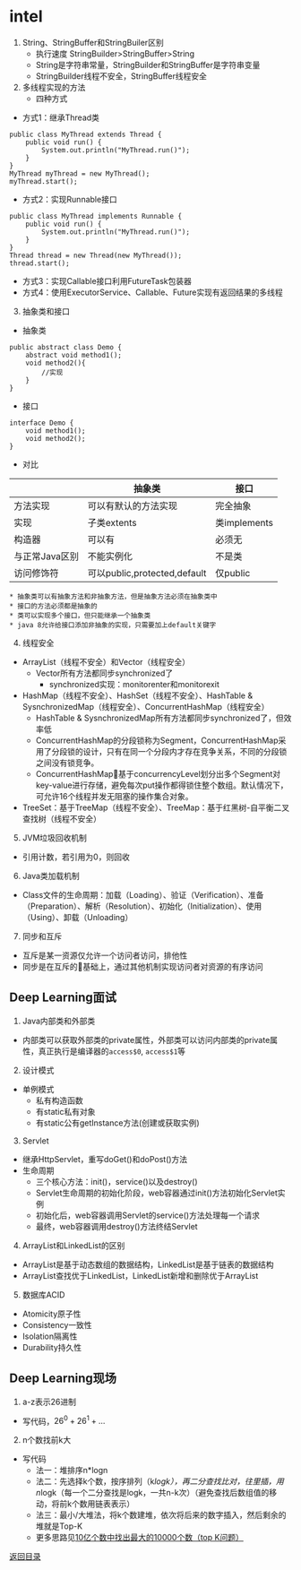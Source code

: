 # intel
1. String、StringBuffer和StringBuiler区别
    * 执行速度 StringBuilder>StringBuffer>String
    * String是字符串常量，StringBuilder和StringBuffer是字符串变量
    * StringBuilder线程不安全，StringBuffer线程安全
2.  多线程实现的方法
    * 四种方式
* 方式1：继承Thread类
```
public class MyThread extends Thread {  
    public void run() {  
        System.out.println("MyThread.run()");  
    }  
}  
MyThread myThread = new MyThread();  
myThread.start();
```
* 方式2：实现Runnable接口
```
public class MyThread implements Runnable {  
    public void run() {  
        System.out.println("MyThread.run()");  
    }  
}
Thread thread = new Thread(new MyThread());  
thread.start();
```
* 方式3：实现Callable接口利用FutureTask包装器
* 方式4：使用ExecutorService、Callable、Future实现有返回结果的多线程
3. 抽象类和接口
* 抽象类
```
public abstract class Demo {  
    abstract void method1();   
    void method2(){  
        //实现  
    }  
} 
```
* 接口
```
interface Demo {  
    void method1();  
    void method2();  
} 
```
* 对比

||抽象类|接口|
|-|-|-|
|方法实现|可以有默认的方法实现|完全抽象|
|实现|子类extents|类implements|
|构造器|可以有|必须无|
|与正常Java区别|不能实例化|不是类|
|访问修饰符|可以public,protected,default|仅public|
    * 抽象类可以有抽象方法和非抽象方法，但是抽象方法必须在抽象类中
    * 接口的方法必须都是抽象的
    * 类可以实现多个接口，但只能继承一个抽象类
    * java 8允许给接口添加非抽象的实现，只需要加上default关键字
4. 线程安全
* ArrayList（线程不安全）和Vector（线程安全）
    * Vector所有方法都同步synchronized了
        * synchronized实现：monitorenter和monitorexit
* HashMap（线程不安全）、HashSet（线程不安全）、HashTable & SysnchronizedMap（线程安全）、ConcurrentHashMap（线程安全）
    * HashTable & SysnchronizedMap所有方法都同步synchronized了，但效率低
    * ConcurrentHashMap的分段锁称为Segment，ConcurrentHashMap采用了分段锁的设计，只有在同一个分段内才存在竞争关系，不同的分段锁之间没有锁竞争。
    * ConcurrentHashMap基于concurrencyLevel划分出多个Segment对key-value进行存储，避免每次put操作都得锁住整个数组。默认情况下，可允许16个线程并发无阻塞的操作集合对象。
* TreeSet：基于TreeMap（线程不安全）、TreeMap：基于红黑树-自平衡二叉查找树（线程不安全）
5. JVM垃圾回收机制
* 引用计数，若引用为0，则回收
6. Java类加载机制
* Class文件的生命周期：加载（Loading）、验证（Verification）、准备（Preparation）、解析（Resolution）、初始化（Initialization）、使用（Using）、卸载（Unloading）
7. 同步和互斥
* 互斥是某一资源仅允许一个访问者访问，排他性
* 同步是在互斥的基础上，通过其他机制实现访问者对资源的有序访问

## Deep Learning面试
1. Java内部类和外部类
* 内部类可以获取外部类的private属性，外部类可以访问内部类的private属性，真正执行是编译器的`access$0`, `access$1`等
2. 设计模式
* 单例模式
    * 私有构造函数
    * 有static私有对象
    * 有static公有getInstance方法(创建或获取实例)
3. Servlet
* 继承HttpServlet，重写doGet()和doPost()方法
* 生命周期
    * 三个核心方法：init()，service()以及destroy()
    * Servlet生命周期的初始化阶段，web容器通过init()方法初始化Servlet实例
    * 初始化后，web容器调用Servlet的service()方法处理每一个请求
    * 最终，web容器调用destroy()方法终结Servlet
4. ArrayList和LinkedList的区别
* ArrayList是基于动态数组的数据结构，LinkedList是基于链表的数据结构
* ArrayList查找优于LinkedList，LinkedList新增和删除优于ArrayList
5. 数据库ACID
* Atomicity原子性
* Consistency一致性
* Isolation隔离性
* Durability持久性

## Deep Learning现场
1. a-z表示26进制
* 写代码，$26^0+26^1+...$
2. n个数找前k大
* 写代码
    * 法一：堆排序n*logn
    * 法二：先选择k个数，按序排列（k*logk），再二分查找比对，往里插，用n*logk（每一个二分查找是logk，一共n-k次）（避免查找后数组值的移动，将前k个数用链表表示）
    * 法三：最小/大堆法，将k个数建堆，依次将后来的数字插入，然后剩余的堆就是Top-K  
    * 更多思路见[10亿个数中找出最大的10000个数（top K问题）](http://blog.csdn.net/zyq522376829/article/details/47686867)

[返回目录](../../CONTENTS.md)